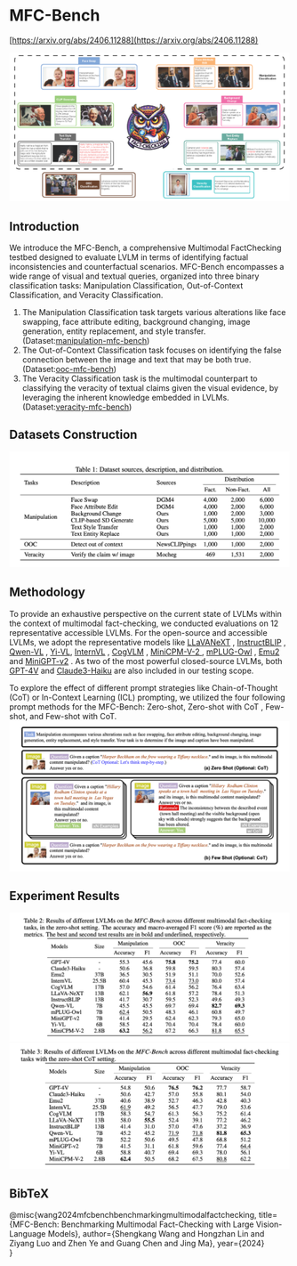 # MFC-Bench
[https://arxiv.org/abs/2406.11288](https://arxiv.org/abs/2406.11288)

![architecture](images/architecture.png)

## Introduction
We introduce the MFC-Bench, a comprehensive Multimodal FactChecking testbed designed to evaluate LVLM in terms of identifying factual inconsistencies and
counterfactual scenarios.
MFC-Bench encompasses a wide range of visual and textual queries,
organized into three binary classification tasks: Manipulation Classification, Out-of-Context Classification, and Veracity Classification.  
1) The Manipulation Classification task targets various
alterations like face swapping, face attribute editing, background changing, image generation, entity
replacement, and style transfer. (Dataset:[manipulation-mfc-bench](https://huggingface.co/datasets/Anonymous-2024/manipulation-mfc-bench))
2) The Out-of-Context Classification task focuses on identifying the
false connection between the image and text that may be both true.(Dataset:[ooc-mfc-bench](https://huggingface.co/datasets/Anonymous-2024/ooc-mfc-bench))
3) The Veracity Classification task
is the multimodal counterpart to classifying the veracity of textual claims given the visual evidence, by
leveraging the inherent knowledge embedded in LVLMs.(Dataset:[veracity-mfc-bench](https://huggingface.co/datasets/Anonymous-2024/veracity-mfc-bench))

## Datasets Construction
![Datasets](/images/datasets.png)

## Methodology
To provide an exhaustive perspective on the current state of LVLMs within the context of multimodal
fact-checking, we conducted evaluations on 12 representative accessible LVLMs. For the open-source and accessible LVLMs, we adopt the representative models like [LLaVANeXT](https://github.com/haotian-liu/LLaVA/blob/main/docs/MODEL_ZOO.md#llava-v16) , [InstructBLIP](https://github.com/salesforce/LAVIS/tree/main/projects/instructblip) , [Qwen-VL](https://github.com/QwenLM/Qwen-VL) , [Yi-VL](https://github.com/01-ai/Yi), [InternVL](https://github.com/OpenGVLab/InternVL) , [CogVLM](https://github.com/THUDM/CogVLM) , [MiniCPM-V-2 ](https://github.com/OpenBMB/MiniCPM-V), [mPLUG-Owl](https://github.com/X-PLUG/mPLUG-Owl) , [Emu2](https://github.com/baaivision/Emu) and [MiniGPT-v2](https://minigpt-v2.github.io/) . As two of the most powerful closed-source LVLMs, both [GPT-4V](https://openai.com/index/gpt-4v-system-card/) and [Claude3-Haiku](https://www.anthropic.com/news/claude-3-haiku) are
also included in our testing scope.

To explore the effect of different prompt strategies like Chain-of-Thought
(CoT)  or In-Context Learning (ICL) prompting, we utilized the four following
prompt methods for the MFC-Bench: Zero-shot, Zero-shot with CoT , Few-shot,
and Few-shot with CoT.
![prompt-types](/images/prompt-types.png)
## Experiment Results
![Main Result](/images/main_result.png)
![Zero-shot CoT](/images/zero_shot_cot.png)


## BibTeX
@misc{wang2024mfcbenchbenchmarkingmultimodalfactchecking,
      title={MFC-Bench: Benchmarking Multimodal Fact-Checking with Large Vision-Language Models}, 
      author={Shengkang Wang and Hongzhan Lin and Ziyang Luo and Zhen Ye and Guang Chen and Jing Ma},
      year={2024}  
}








